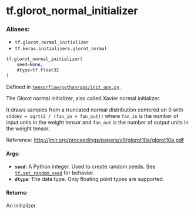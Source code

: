 <div itemscope itemtype="http://developers.google.com/ReferenceObject">
<meta itemprop="name" content="tf.glorot_normal_initializer" />
</div>

# tf.glorot_normal_initializer

### Aliases:

* `tf.glorot_normal_initializer`
* `tf.keras.initializers.glorot_normal`

``` python
tf.glorot_normal_initializer(
    seed=None,
    dtype=tf.float32
)
```



Defined in [`tensorflow/python/ops/init_ops.py`](https://www.tensorflow.org/code/tensorflow/python/ops/init_ops.py).

The Glorot normal initializer, also called Xavier normal initializer.

It draws samples from a truncated normal distribution centered on 0
with `stddev = sqrt(2 / (fan_in + fan_out))`
where `fan_in` is the number of input units in the weight tensor
and `fan_out` is the number of output units in the weight tensor.

Reference: http://jmlr.org/proceedings/papers/v9/glorot10a/glorot10a.pdf

#### Args:

* <b>`seed`</b>: A Python integer. Used to create random seeds. See
    <a href="../tf/set_random_seed.md"><code>tf.set_random_seed</code></a>
    for behavior.
* <b>`dtype`</b>: The data type. Only floating point types are supported.


#### Returns:

An initializer.